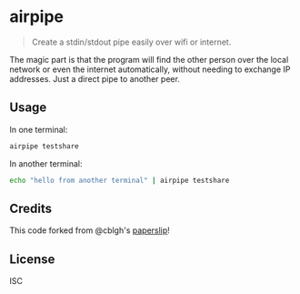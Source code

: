 # airpipe

> Create a stdin/stdout pipe easily over wifi or internet.

The magic part is that the program will find the other person over the local
network or even the internet automatically, without needing to exchange IP
addresses. Just a direct pipe to another peer.

## Usage

In one terminal:
```sh
airpipe testshare
```

In another terminal:
```sh
echo "hello from another terminal" | airpipe testshare
```

## Credits

This code forked from @cblgh's [paperslip](https://github.com/cblgh/paperslip)!

## License

ISC
